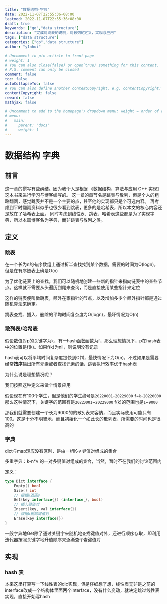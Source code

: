 ```yaml
---
title: "数据结构-字典"
date: 2022-11-07T22:55:36+08:00
lastmod: 2022-11-07T22:55:36+08:00
draft: true
keywords: ["go","data structure"]
description: "完成对跳表的说明，对散列的定义，实现与应用"
tags: ["data structure"]
categories: ["go","data structure"]
author: "y1nhui"

# Uncomment to pin article to front page
# weight: 1
# You can also close(false) or open(true) something for this content.
# P.S. comment can only be closed
comment: false
toc: false
autoCollapseToc: false
# You can also define another contentCopyright. e.g. contentCopyright: "This is another copyright."
contentCopyright: false
reward: false
mathjax: false

# Uncomment to add to the homepage's dropdown menu; weight = order of article
# menu:
#   main:
#     parent: "docs"
#     weight: 1
---
```


<!--more-->
# 数据结构 字典

## 前言

这一章的撰写有些纠结。因为我个人是根据 《数据结构、算法与应用 C++ 实现》这本书来进行学习与博客编写的。
这一章的章节名是跳表与散列，但是个人的粗略翻阅，感觉跳表并不是一个主要的点，甚至他的实现都只是个可选内容。
再考虑到平时翻阅资料似乎也很少看到跳表，更多的是哈希表，所以本文的核心内容还是放在了哈希表上面。
同时考虑到线性表、跳表、哈希表这些都是为了实现字典，所以本篇博客名为字典，而非跳表与散列之类。

## 定义

### 跳表

在一个长为n的有序数组上通过折半查找找到某个数据，需要的时间为O(logn)，但是在有序链表上确是O(n)

为了优化链表上的查找，我们可以随机地创建一些新的指针来指向链表中的某些节点。这样就不需要从头遍历到尾来查询，而是直接使用某些指针来定位

这样的链表便叫做跳表，额外在家指针的节点，以及增加多少个额外指针都是通过随机算法来确定。

跳表查找、插入、删除的平均时间复杂度为O(logn)，最坏情况为O(n)

### 散列表/哈希表

假设数值对p的关键字为k，有一hash函数函数为f，那么理想情况下，p在hash表中的位置是f(k)。如果f(k)为nil，则说明没有记录

hash表可以将平均时间复杂度提快到O(1)，最快情况下为O(n)，不过如果是需要经常**按序**输出所有元素或者查找元素的话，跳表执行效率优于hash表


为什么说是理想情况呢？

我们按照这种定义来做个情景应用

假设现在有100个学生，但是他们的学生编号是`20220001-20229000`
`f=k-20220000`
那么这种情况下，关键字的范围有是`20220001`~`20229000`
f(k)的范围也是`1`~`9000`

那我们就需要创建一个长为9000的的散列表来容纳，而且实际使用可能只有100。这是十分不明智地，而且初始化一个如此长的散列表，所需要的时间也是很高的






### 字典

dict与map理应没有区别，是由一组K-v 键值对组成的集合

多重字典：k-n*v 的一对多键值对组成的集合，当然，暂时不在我们的讨论范围内

定义：
``` go
type Dict interface {
	Empty() bool
	Size() int
	// 根据k返回v
	Get(key interface{}) (interface{}, bool)
	// 插入键值对
	Insert(key, val interface{})
	// 根据k删除键值对
	Erase(key interface{})
}
```

一般字典地Get除了通过关键字来随机地查找键值对外，还进行顺序存取，即利用迭代器按照关键字地升值顺序来逐渐查个查键值对


## 实现

### hash 表

本来这里打算写一下线性表的dic实现，但是仔细想了想，线性表无非是之前的interface改成一个结构体里面两个interface，没有什么变动，就决定跳过线性表实现，直接开始写hash

